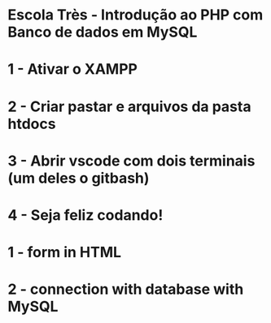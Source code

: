 # Escola Très - Introdução ao PHP com Banco de dados em MySQL
# 1 - Ativar o XAMPP
# 2 - Criar pastar e arquivos da pasta htdocs
# 3 - Abrir vscode com dois terminais (um deles o gitbash)
# 4 - Seja feliz codando! 


# 1 - form in HTML
# 2 - connection with database with MySQL